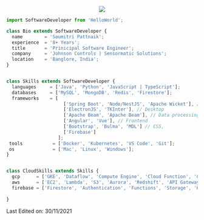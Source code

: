 <p align="center">
  <img src="https://github.com/thompsonemerson/thompsonemerson/raw/master/cover-thompson.png" />
</p>

```js
import SoftwareDeveloper from 'HelloWorld';

class Bio extends SoftwareDeveloper {
  name        = 'Soumitri Pattnaik';
  experience  = '8+ Years';
  title       = 'Prinicipal Software Engineer';
  company     = 'Johnson Controls | Sensormatic Solutions';
  location    = 'Banglore, India';
}


class Skills extends SoftwareDeveloper {
  languages     = ['Java', 'Python', 'JavaScript | TypeScript'];
  databases     = ['MySQL', 'MongoDB', 'Redis', 'Firestore'];
  frameworks    = [ 
                     ['Spring Boot', 'Node/NestJS', 'Apache Wicket'], // Web/backend
                     ['ElectronJS', 'TKInter'], // Desktop
                     ['Apache Beam', 'Apache Beam'], // Data processing
                     ['Angular', 'Vue'], // Frontend
                     ['Bootstrap', 'Bulma', 'MDL'] // CSS,
                     ['Firebase']
                   ];
 tools           = ['Docker', 'Kubernetes', 'VS Code', 'Git'];
 os              = ['Mac', 'Linux', 'Windows'];
}


class CloudSkills extends Skills {
  gcp      = ['GKE', 'Dataflow', 'Compute Engine', 'Cloud Function', 'Cloud Pub/Sub', 'Cloud Composer', 'Cloud Storage', 'CloudSQL', 'Cloud Memorystore', 'BigQuery', 'Container Registry'];
  aws      = ['EC2', 'Lambda', 'S3', 'Aurora', 'Redshift', 'API Gateway'];
  firebase = ['Firestore', 'Authentication', 'Functions', 'Storage', 'Hosting'];
                   
}

```

Last Edited on: 30/11/2021

<!---
pattnaik-soumitri/pattnaik-soumitri is a ✨ special ✨ repository because its `README.md` (this file) appears on your GitHub profile.
You can click the Preview link to take a look at your changes.
--->
